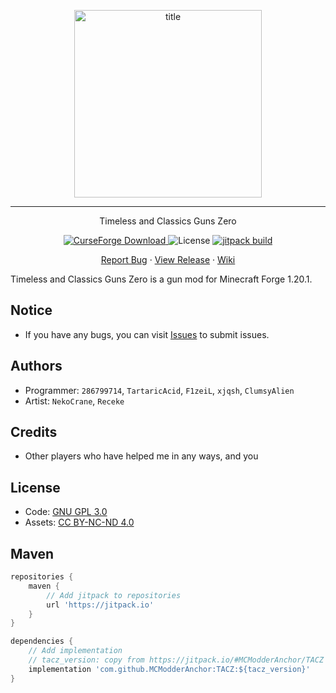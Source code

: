 <p align="center">
    <img width="300" src="https://s2.loli.net/2024/04/30/NJrstR1QzpoLyIT.png" alt="title">
</p>
<hr>
<p align="center">Timeless and Classics Guns Zero</p>
<p align="center">
    <a href="https://www.curseforge.com/minecraft/mc-mods/timeless-and-classics-zero">
        <img src="http://cf.way2muchnoise.eu/full_timeless-and-classics-zero.svg" alt="CurseForge Download">
    </a>
    <img src="https://img.shields.io/badge/license-GNU GPL 3.0 | CC%20BY--NC--ND%204.0-green" alt="License">
    <a href="https://jitpack.io/#MCModderAnchor/TACZ">
        <img src="https://jitpack.io/v/MCModderAnchor/TACZ.svg" alt="jitpack build">
    </a>
</p>
<p align="center">
    <a href="https://github.com/MCModderAnchor/TACZ/issues">Report Bug</a>    ·
    <a href="https://github.com/MCModderAnchor/TACZ/releases">View Release</a>    ·
    <a href="https://tacwiki.mcma.club/zh/">Wiki</a>
</p>

Timeless and Classics Guns Zero is a gun mod for Minecraft Forge 1.20.1.

## Notice

- If you have any bugs, you can visit [Issues](https://github.com/MCModderAnchor/TACZ/issues) to
  submit issues.

## Authors

- Programmer: `286799714`, `TartaricAcid`, `F1zeiL`, `xjqsh`, `ClumsyAlien`
- Artist: `NekoCrane`, `Receke`

## Credits

- Other players who have helped me in any ways, and you

## License

- Code: [GNU GPL 3.0](https://www.gnu.org/licenses/gpl-3.0.txt)
- Assets: [CC BY-NC-ND 4.0](https://creativecommons.org/licenses/by-nc-nd/4.0/)

## Maven

```groovy
repositories {
    maven {
        // Add jitpack to repositories
        url 'https://jitpack.io'
    }
}

dependencies {
    // Add implementation
    // tacz_version: copy from https://jitpack.io/#MCModderAnchor/TACZ
    implementation 'com.github.MCModderAnchor:TACZ:${tacz_version}'
}
```
